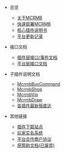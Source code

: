 * 总览

    * [关于MCRMB](README.md)
    * [快速部署MCRMB](fast.md)
    * [核心插件说明书](core-plugin.md)
    * [平台更新记录](history.md)

* 接口文档

    * [插件层接口/事件文档](apis/core-plugin-api.md)
    * [平台层接口文档](apis/platform-api.md)

* 子插件说明文档

    * [McrmbBuyCommand](sub-plugins/mcrmbbuycommand.md)
    * [McrmbShop](sub-plugins/mcrmbshop.md)
    * [McrmbVip](sub-plugins/mcrmbvip.md)
    * [McrmbDraw](sub-plugins/mcrmbdraw.md)
    * [各插件最新版直达](sub-plugins/downloads.md)
    
* 其他链接

    * [插件下载站点](https://ci.mcrmb.com)
    * [玩家实名系统](https://v.mcrmb.com)
    * [平台合作商户协议](contract.md)
    * [原帮助文档(已废弃)](history-help.md)

